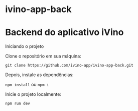# ivino-app-back

# Backend do aplicativo iVino

Iniciando o projeto

Clone o repositório em sua máquina:

`git clone https://github.com/ivino-app/ivino-app-back.git`

Depois, instale as dependências:

`npm install` ou `npm i`

Inicie o projeto localmente:

`npm run dev`
